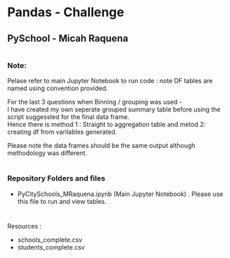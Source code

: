 # Pandas - Challenge  
## PySchool - Micah Raquena
#
### Note:

Pelase refer to main Jupyter Notebook to run code : note DF tables are named using convention provided. 
  
For the last 3 questions when Binning / grouping was used -   
I have created my own seperate grouped summary table before using the script suggessted for the final data frame.    
Hence there is method 1 : Straight to aggregation table and metod 2: creating df from varilables generated.
  
Please note the data frames should be the same output although methodology was different. 
# 

### Repository Folders and files
- PyCitySchools_MRaquena.ipynb (Main Jupyter Notebook)  .
Please use this file to run and view tables.
#
Resources :  
- schools_complete.csv  
- students_complete.csv  
